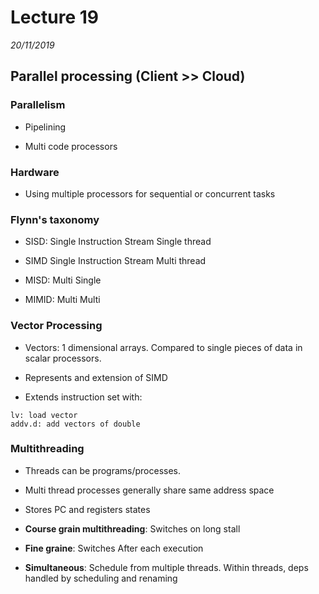 # Lecture 19
*20/11/2019*

## Parallel processing (Client >> Cloud)
### Parallelism
- Pipelining

- Multi code processors

### Hardware

- Using multiple processors for sequential or concurrent tasks

### Flynn's taxonomy
- SISD: Single Instruction Stream Single thread

- SIMD Single Instruction Stream Multi thread

- MISD: Multi Single

- MIMID: Multi Multi

### Vector Processing
- Vectors: 1 dimensional arrays. Compared to single pieces of data in scalar processors.

- Represents and extension of SIMD

- Extends instruction set with:
```
lv: load vector
addv.d: add vectors of double
```

### Multithreading
- Threads can be programs/processes.

- Multi thread processes generally share same address space

- Stores PC and registers states

- **Course grain multithreading**: Switches on long stall

- **Fine graine**: Switches After each execution

- **Simultaneous**: Schedule from multiple threads. Within threads, deps handled by scheduling and renaming
